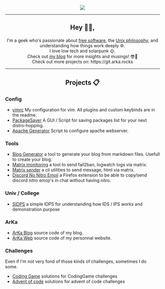 <div align="center">
    <img src="https://media1.tenor.com/images/ba6d7d37fa1e4ca966ac7328bf43b96c/tenor.gif?itemid=18657810">
</div>

---

## <p align="center">Hey 👋🏻, </p>
<p align="center">
    I'm a geek who's passionate about <a href="https://www.gnu.org/philosophy/free-sw.en.html">free software</a>, the <a href="https://en.wikipedia.org/wiki/Unix_philosophy">Unix philosophy</a>, and understanding how things work deeply ⚙️.<br>
    I love low tech and solarpunk 🌞. <br>
    Check out <a href="https://blog.arka.rocks">my blog</a> for more insights and musings! 😎🌱<br>
    Check out more projects on: https://git.arka.rocks
</p>

---

## <p align="center">Projects 📋 </p>

### Config
- [vimrc](https://github.com/Oxbian/vimrc) My configuration for vim. All plugins and custom keybinds are in the readme.  
- [PackageSaver](https://github.com/Oxbian/PackageSaver) A GUI / Script for saving packages list for your next distro-hopping.
- [Apache Generator](https://github.com/Oxbian/Apache-Generator) Script to configure apache webserver.

### Tools
- [Blog Generator](https://github.com/Oxbian/BlogGenerator) a tool to generate your blog from markdown files. Usefull to create your blog.  
- [Matrix monitoring](https://github.com/Oxbian/matrix-monitoring) a tool to send fail2ban, logwatch logs via matrix.  
- [Matrix sender](https://github.com/Oxbian/matrix-sender) a cli utilities to send message, html via matrix.  
- [Discord No Nitro Emoji](https://github.com/Oxbian/Discord-No-Nitro-Emoji) a Firefox extension to be able to copy/send discord nitro emoji's in chat without having nitro.  

### Univ / College

- [SIDPS](https://github.com/Oxbian/SIDPS) a simple IDPS for understanding how IDS / IPS works and demonstration purpose

### ArKa
- [ArKa Blog](https://git.arka.rocks/Oxbian/ArKa-Blog) source code of my blog.  
- [ArKa Web](https://git.arka.rocks/Oxbian/ArKa-Web) source code of my personnal website.  

### Challenges

Even if I'm not very fond of those kinds of challenges, sometimes I do some.  
  
- [Coding Game](https://github.com/Oxbian/CodingGame) solutions for CodingGame challenges  
- [Advent of code](https://github.com/Oxbian/advent-of-code) solutions for advent of code challenges  
